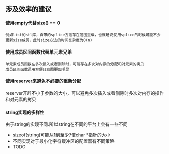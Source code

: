 ## 涉及效率的建议  
#### 使用empty代替size() == 0  
``
例如list的stl库，自带的splice方法存在范围重载，也就是说使用splice的时候可能不会更新size成员，此时size方法的时间复杂度为O(n)  
``
#### 使用成员区间函数代替单元素兄弟  
```
单元素成员函数在多次插入或者删除时，可能存在多次对内存的分配和对元素的拷贝
成员区间函数调用方便且意图更加明显  
```

#### 使用reserver来避免不必要的重新分配  
reserver开辟不小于参数的大小，可以避免多次插入或者删除时多次对内存的操作和对元素的拷贝  

#### string实现的多样性  
由于string的实现不同.所以string在不同的平台上会有一些不同  
+ sizeof(string)可能从1到至少7倍char *指针的大小  
+ 不同实现对于最小化字符缓冲区的配置器有不同策略
+ TODO
